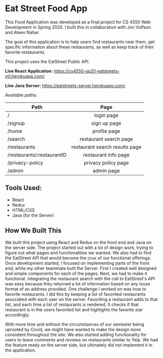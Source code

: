 # Eat Street Food App

This Food Application was developed as a final project for CS 4550 Web Development in Spring 2020. 
I built this in collaboration with Jon Volfson and Ateev Nahar.

The goal of this application is to help users find restaurants near them, get specific information about these restaurants, as well as keep track of their favorite restaurants.

This project uses the EatStreet Public API.

**Live React Application:** https://cs4550-sp20-eatstreets-m1.herokuapp.com/

**Live Java Server:** https://eatstreets-server.herokuapp.com/

*Available paths:*

| Path          | Page          |
| ------------- |:-------------:|
| /             | login page |
| /signup      | sign up page     |
| /home        | profile page      |
| /search             | restaurant search page |
| /restaurants      | restaurant search results page     |
| /restaurants/:restaurantID        | restaurant info page      |
| /privacy-policy        | privacy policy page     |
| /admin        | admin page     |


## Tools Used:
- React
- Redux
- HTML/CSS
- Java (for the Server)

## How We Built This

We built this project using React and Redux on the front end and Java on the server side. The project started out with a lot of design work, trying to figure out what pages and functionalities we wanted. We also had to find the EatStreet API that would become the crux of our functional offerings.
Once development started, I focused on implementing parts of the front end, while my other teammate built the Server. 
First I created well designed and simple components for each of the pages. 
Next, we had to make it functional. Integrating the restaurant search with the call to EatStreet's API was easy because they returned a lot of information based on any loose format of an address provided. 
One challenge I worked on was how to favorite restaurants. I did this by keeping a list of favorited restaurants associated with each user on the server. Favoriting a restaurant adds to that list, and each time a list of restaurants is rendered, It checks if that restaurant is in the users favorited list and highlights the favorite star accordingly.

With more time and without the circumstances of our semester being uprooted by Covid, we might have wanted to make the design more consistent throughout the site. We also started adding functionality for users to leave comments and reviews on restaurants similar to Yelp. We had the feature ready on the server side, but ultimately did not implement it in the application. 
